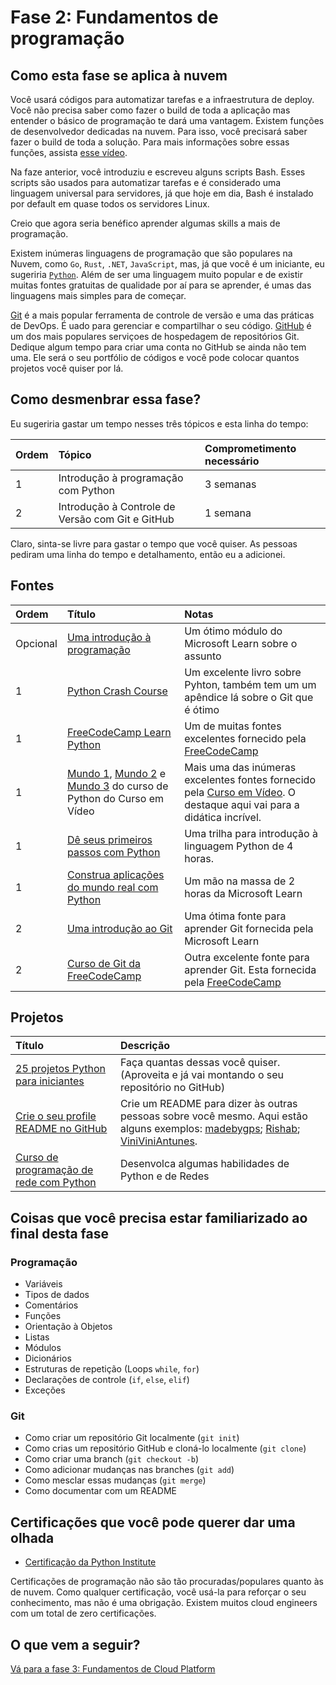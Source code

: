# Fase 2: Fundamentos de programação

## Como esta fase se aplica à nuvem

Você usará códigos para automatizar tarefas e a infraestrutura de deploy. Você não precisa saber como fazer o build de toda a aplicação mas entender o básico de programação te dará uma vantagem. Existem funções de desenvolvedor dedicadas na nuvem. Para isso, você precisará saber fazer o build de toda a solução. Para mais informações sobre essas funções, assista [esse vídeo](https://youtu.be/WMUAc7bvB7M).

Na faze anterior, você introduziu e escreveu alguns scripts Bash. Esses scripts são usados para automatizar tarefas e é considerado uma linguagem universal para servidores, já que hoje em dia, Bash é instalado por default em quase todos os servidores Linux.

Creio que agora seria benéfico aprender algumas skills a mais de programação.

Existem inúmeras linguagens de programação que são populares na Nuvem, como `Go`, `Rust`, `.NET`, `JavaScript`, mas, já que você é um iniciante, eu sugeriria [`Python`](https://www.python.org/). Além de ser uma linguagem muito popular e de existir muitas fontes gratuitas de qualidade por aí para se aprender, é umas das linguagens mais simples para de começar. 

[Git](https://git-scm.com/) é a mais popular ferramenta de controle de versão e uma das práticas de DevOps. É uado para gerenciar e compartilhar o seu código. [GitHub](https://github.com/) é um dos mais populares serviçoes de hospedagem de repositórios Git. Dedique algum tempo para criar uma conta no GitHub se ainda não tem uma. Ele será o seu portfólio de códigos e você pode colocar quantos projetos você quiser por lá.

## Como desmenbrar essa fase?

Eu sugeriria gastar um tempo nesses três tópicos e esta linha do tempo:

| Ordem | Tópico | Comprometimento necessário |
| :---- | :----- | :-------------------------- |
| 1 | Introdução à programação com Python  | 3 semanas |
| 2 | Introdução à Controle de Versão com Git e GitHub  | 1 semana |

Claro, sinta-se livre para gastar o tempo que você quiser. As pessoas pediram uma linha do tempo e detalhamento, então eu a adicionei.

## Fontes

| Ordem | Título | Notas |
| :---- | :----- | :---- |
| Opcional | [Uma introdução à programação](https://docs.microsoft.com/learn/modules/web-development-101-introduction-programming/) | Um ótimo módulo do Microsoft Learn sobre o assunto |
| 1 | [Python Crash Course](https://ehmatthes.github.io/pcc/) | Um excelente livro sobre Pyhton, também tem um um apêndice lá sobre o Git que é ótimo |
| 1 | [FreeCodeCamp Learn Python](https://www.youtube.com/watch?v=rfscVS0vtbw)     | Um de muitas fontes excelentes fornecido pela [FreeCodeCamp](https://www.freecodecamp.org/) |
| 1 | [Mundo 1](https://www.youtube.com/watch?v=S9uPNppGsGo&list=PLHz_AreHm4dlKP6QQCekuIPky1Ciwm), [Mundo 2](https://www.youtube.com/watch?v=nJkVHusJp6E&list=PLHz_AreHm4dk_nZHmxxf_J0WRAqy5Czye) e [Mundo 3](https://www.youtube.com/playlist?list=PLHz_AreHm4dksnH2jVTIVNviIMBVYyFnH) do curso de Python do Curso em Vídeo | Mais uma das inúmeras excelentes fontes fornecido pela [Curso em Vídeo](https://www.cursoemvideo.com/). O destaque aqui vai para a didática incrível. |
1 | [Dê seus primeiros passos com Python](https://docs.microsoft.com/learn/paths/python-first-steps/) | Uma trilha para introdução à linguagem Python de 4 horas. |
1 | [Construa aplicações do mundo real com Python](https://docs.microsoft.com/learn/paths/python-language/) | Um mão na massa de 2 horas da Microsoft Learn |
| 2 | [Uma introdução ao Git](https://docs.microsoft.com/learn/modules/intro-to-git/) | Uma ótima fonte para aprender Git fornecida pela Microsoft Learn |
| 2 | [Curso de Git da FreeCodeCamp](https://youtu.be/RGOj5yH7evk) | Outra excelente fonte para aprender Git. Esta fornecida pela [FreeCodeCamp](https://www.freecodecamp.org/) |

## Projetos

| Título | Descrição |
| :---- | :--------- |
| [25 projetos Python para iniciantes](https://www.freecodecamp.org/news/python-projects-for-beginners/)| Faça quantas dessas você quiser. (Aproveita e já vai montando o seu repositório no GitHub)|
[Crie o seu profile README no GitHub](https://docs.github.com/en/github/setting-up-and-managing-your-github-profile/customizing-your-profile/managing-your-profile-readme) | Crie um README para dizer às outras pessoas sobre você mesmo. Aqui estão alguns exemplos: [madebygps](https://github.com/madebygps/madebygps); [Rishab](https://github.com/rishabkumar7/rishabkumar7); [ViniViniAntunes](https://github.com/ViniViniAntunes).
| [Curso de programação de rede com Python](https://youtu.be/FGdiSJakIS4)| Desenvolca algumas habilidades de Python e de Redes |
 
## Coisas que você precisa estar familiarizado ao final desta fase

### Programação

- Variáveis
- Tipos de dados
- Comentários
- Funções
- Orientação à Objetos
- Listas
- Módulos
- Dicionários
- Estruturas de repetição (Loops `while`, `for`)
- Declarações de controle (`if`, `else`, `elif`)
- Exceções

### Git

- Como criar um repositório Git localmente (`git init`)
- Como crias um repositório GitHub e cloná-lo localmente (`git clone`)
- Como criar uma branch (`git checkout -b`)
- Como adicionar mudanças nas branches (`git add`)
- Como mesclar essas mudanças (`git merge`)
- Como documentar com um README

## Certificações que você pode querer dar uma olhada

- [Certificação da Python Institute](https://pythoninstitute.org/certification-tracks)

Certificações de programação não são tão procuradas/populares quanto às de nuvem. Como qualquer certificação, você usá-la para reforçar o seu conhecimento, mas não é uma obrigação. Existem muitos cloud engineers com um total de zero certificações.

## O que vem a seguir?

[Vá para a fase 3: Fundamentos de Cloud Platform](../phase3/README.md)
